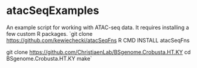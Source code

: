 # atacSeqExamples
An example script for working with ATAC-seq data. It requires installing a few custom R packages.
`git clone https://github.com/kewiechecki/atacSeqFns
R CMD INSTALL atacSeqFns

git clone https://github.com/ChristiaenLab/BSgenome.Crobusta.HT.KY
cd BSgenome.Crobusta.HT.KY
make`
